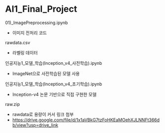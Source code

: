 # AI1_Final_Project

01)_ImagePreprocessing.ipynb
 - 이미지 전처리 코드

rawdata.csv
 - 라벨링 데이터

인공지능1_모델_학습(Inception_v4_사전학습).ipynb
 - ImageNet으로 사전학습된 모델 사용

인공지능1_모델_학습(Inception_v4_초기학습).ipynb
 - Inception-v4 논문 기반으로 직접 구현한 모델

raw.zip
 - rawdata로 용량이 커서 링크 첨부
 - https://drive.google.com/file/d/1x1aVBkG7tzFoHKEaMOehXJLNNFt366db/view?usp=drive_link
